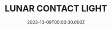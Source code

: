 ---
date: 2023-10-09T00:00:00.000Z
description: A modular lunar contact light that @applied.aesthetics constructed out of plywood and electrical components. 
draft: false
icon: 2023-10-09-lunar-contact-light.webp
language: en
title: LUNAR CONTACT LIGHT
link: https://www.instagram.com/p/CyLYVlWLur_/
alt: A photo of the lunar contact light sitting on some graph paper and preparatory sketches.

---
